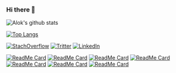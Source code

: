 ### Hi there 👋

![Alok's github stats](https://github-readme-stats.vercel.app/api?username=alokkusingh&hide=contribs,prs&theme=radical&card_width=450)

[![Top Langs](https://github-readme-stats.vercel.app/api/top-langs/?username=alokkusingh&layout=compact&theme=radical&card_width=450)](https://github.com/alokkusingh/github-readme-stats)

[![StachOverflow](https://cdn.sstatic.net/Sites/stackoverflow/Img/favicon.ico?v=ec617d715196)](https://stackoverflow.com/users/1366503/alok-singh)
[![Tritter](https://abs.twimg.com/favicons/twitter.ico)](https://twitter.com/alok_singh)
[![LinkedIn](https://static.licdn.com/sc/h/413gphjmquu9edbn2negq413a)](https://www.linkedin.com/in/aloksingh24/)

[![ReadMe Card](https://github-readme-stats.vercel.app/api/pin/?username=alokkusingh&repo=saml&theme=prussian)](https://github.com/alokkusingh/saml)
[![ReadMe Card](https://github-readme-stats.vercel.app/api/pin/?username=alokkusingh&repo=x509-authentication&theme=prussian)](https://github.com/alokkusingh/x509-authentication)
[![ReadMe Card](https://github-readme-stats.vercel.app/api/pin/?username=alokkusingh&repo=gRPCClient&theme=prussian)](https://github.com/alokkusingh/gRPCClient)
[![ReadMe Card](https://github-readme-stats.vercel.app/api/pin/?username=alokkusingh&repo=gRPCServer&theme=prussian)](https://github.com/alokkusingh/gRPCServer)
[![ReadMe Card](https://github-readme-stats.vercel.app/api/pin/?username=alokkusingh&repo=nginx-layer4-lb&theme=prussian)](https://github.com/alokkusingh/nginx-layer4-lb)
[![ReadMe Card](https://github-readme-stats.vercel.app/api/pin/?username=alokkusingh&repo=nginx-layer7-lb&theme=prussian)](https://github.com/alokkusingh/nginx-layer7-lb)
[![ReadMe Card](https://github-readme-stats.vercel.app/api/pin/?username=alokkusingh&repo=spring-batch-parent&theme=prussian)](https://github.com/alokkusingh/spring-batch-parent)


<!-- BLOG-POST-LIST:START -->
<!-- BLOG-POST-LIST:END -->

<!--
**alokkusingh/alokkusingh** is a ✨ _special_ ✨ repository because its `README.md` (this file) appears on your GitHub profile.

Here are some ideas to get you started:

- 🔭 I’m currently working on ...
- 🌱 I’m currently learning ...
- 👯 I’m looking to collaborate on ...
- 🤔 I’m looking for help with ...
- 💬 Ask me about ...
- 📫 How to reach me: ...
- 😄 Pronouns: ...
- ⚡ Fun fact: ...
-->
